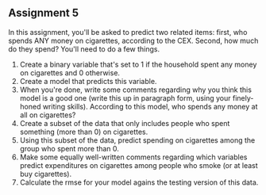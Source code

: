 Assignment 5
----------------

In this assignment, you'll be asked to predict two related items: first, who spends ANY money on cigarettes, according to the CEX. Second, how much do they spend? You'll need to do a few things.

1. Create a binary variable that's set to 1 if the household spent any money on cigarettes and 0 otherwise.
2. Create a model that predicts this variable. 
3. When you're done, write some comments regarding why you think this model is a good one (write this up in paragraph form, using your finely-honed writing skills). According to this model, who spends any money at all on cigarettes?
4. Create a subset of the data that only includes people who spent something (more than 0) on cigarettes. 
5. Using this subset of the data, predict spending on cigarettes among the group who spent more than 0. 
6. Make some equally well-written comments regarding which variables predict expenditures on cigarettes among people who smoke (or at least buy cigarettes). 
7. Calculate the rmse for your model agains the testing version of this data. 